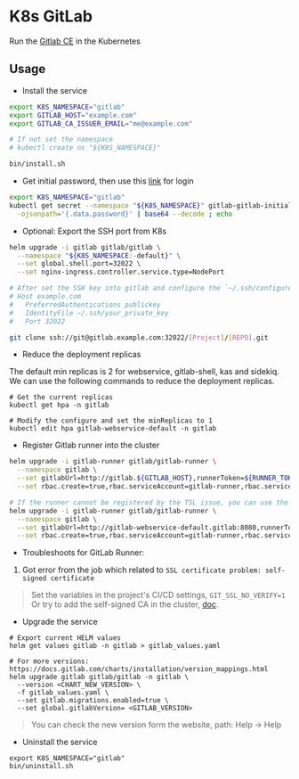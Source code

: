 # K8s GitLab

Run the [Gitlab CE](https://gitlab.com/free-releases/gitlab-ce) in the Kubernetes

## Usage

* Install the service

```bash
export K8S_NAMESPACE="gitlab"
export GITLAB_HOST="example.com"
export GITLAB_CA_ISSUER_EMAIL="me@example.com"

# If not set the namespace
# kubectl create ns "${K8S_NAMESPACE}"

bin/install.sh
```

* Get initial password, then use this [link](http://gitlab.example.com) for login

```bash
export K8S_NAMESPACE="gitlab"
kubectl get secret --namespace "${K8S_NAMESPACE}" gitlab-gitlab-initial-root-password \
  -ojsonpath='{.data.password}' | base64 --decode ; echo
```

* Optional: Export the SSH port from K8s

```bash
helm upgrade -i gitlab gitlab/gitlab \
  --namespace "${K8S_NAMESPACE:-default}" \
  --set global.shell.port=32022 \
  --set nginx-ingress.controller.service.type=NodePort

# After set the SSH key into gitlab and configure the `~/.ssh/configure`, you can use SSH to clone your code
# Host example.com
#   PreferredAuthentications publickey
#   IdentityFile ~/.ssh/your_private_key
#   Port 32022

git clone ssh://git@gitlab.example.com:32022/[Project]/[REPO].git
```

* Reduce the deployment replicas

The default min replicas is 2 for webservice, gitlab-shell, kas and sidekiq.
We can use the following commands to reduce the deployment replicas.

```shell
# Get the current replicas
kubectl get hpa -n gitlab

# Modify the configure and set the minReplicas to 1
kubectl edit hpa gitlab-webservice-default -n gitlab
```

* Register Gitlab runner into the cluster

```bash
helm upgrade -i gitlab-runner gitlab/gitlab-runner \
  --namespace gitlab \
  --set gitlabUrl=http://gitlab.${GITLAB_HOST},runnerToken=${RUNNER_TOKEN},runUntagged=true \
  --set rbac.create=true,rbac.serviceAccount=gitlab-runner,rbac.serviceAccountName=gitlab-runner

# If the runner cannot be registered by the TSL issue, you can use the following command to set the internal url
helm upgrade -i gitlab-runner gitlab/gitlab-runner \
  --namespace gitlab \
  --set gitlabUrl=http://gitlab-webservice-default.gitlab:8080,runnerToken=${RUNNER_TOKEN},runUntagged=true \
  --set rbac.create=true,rbac.serviceAccount=gitlab-runner,rbac.serviceAccountName=gitlab-runner
```

* Troubleshoots for GitLab Runner:

1. Got error from the job which related to `SSL certificate problem: self-signed certificate`

> Set the variables in the project's CI/CD settings, `GIT_SSL_NO_VERIFY=1`
Or try to add the self-signed CA in the cluster,
[doc](https://docs.gitlab.com/runner/configuration/tls-self-signed.html).

* Upgrade the service

```shell
# Export current HELM values
helm get values gitlab -n gitlab > gitlab_values.yaml

# For more versions: https://docs.gitlab.com/charts/installation/version_mappings.html
helm upgrade gitlab gitlab/gitlab -n gitlab \
  --version <CHART_NEW_VERSION> \
  -f gitlab_values.yaml \
  --set gitlab.migrations.enabled=true \
  --set global.gitlabVersion= <GITLAB_VERSION>
```

> You can check the new version form the website, path: Help -> Help

* Uninstall the service

```shell
export K8S_NAMESPACE="gitlab"
bin/uninstall.sh
```
